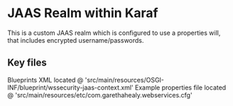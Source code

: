 # JAAS Realm within Karaf
This is a custom JAAS realm which is configured to use a properties will, that includes encrypted username/passwords.

## Key files
Blueprints XML located @ 'src/main/resources/OSGI-INF/blueprint/wssecurity-jaas-context.xml'
Example properties file located @ 'src/main/resources/etc/com.garethahealy.webservices.cfg'
